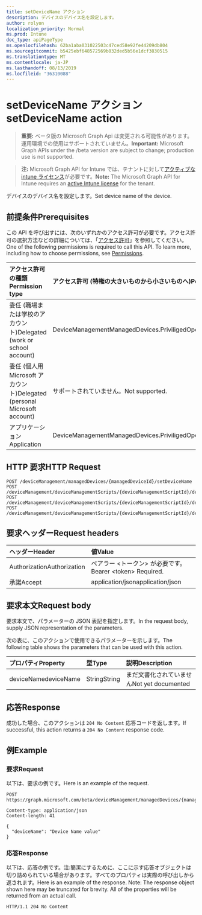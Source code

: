 ```yaml
---
title: setDeviceName アクション
description: デバイスのデバイス名を設定します。
author: rolyon
localization_priority: Normal
ms.prod: Intune
doc_type: apiPageType
ms.openlocfilehash: 62ba1aba031022503c47ced58e92fe44209db804
ms.sourcegitcommit: b5425ebf648572569b032ded5b56e1dcf3830515
ms.translationtype: MT
ms.contentlocale: ja-JP
ms.lasthandoff: 08/13/2019
ms.locfileid: "36310088"
---
```

# <a name="setdevicename-action"></a><span data-ttu-id="15a49-103">setDeviceName アクション</span><span class="sxs-lookup"><span data-stu-id="15a49-103">setDeviceName action</span></span>

> <span data-ttu-id="15a49-104">**重要:** ベータ版の Microsoft Graph Api は変更される可能性があります。運用環境での使用はサポートされていません。</span><span class="sxs-lookup"><span data-stu-id="15a49-104">**Important:** Microsoft Graph APIs under the /beta version are subject to change; production use is not supported.</span></span>

> <span data-ttu-id="15a49-105">**注:** Microsoft Graph API for Intune では、テナントに対して[アクティブな intune ライセンス](https://go.microsoft.com/fwlink/?linkid=839381)が必要です。</span><span class="sxs-lookup"><span data-stu-id="15a49-105">**Note:** The Microsoft Graph API for Intune requires an [active Intune license](https://go.microsoft.com/fwlink/?linkid=839381) for the tenant.</span></span>

<span data-ttu-id="15a49-106">デバイスのデバイス名を設定します。</span><span class="sxs-lookup"><span data-stu-id="15a49-106">Set device name of the device.</span></span>

## <a name="prerequisites"></a><span data-ttu-id="15a49-107">前提条件</span><span class="sxs-lookup"><span data-stu-id="15a49-107">Prerequisites</span></span>
<span data-ttu-id="15a49-p101">この API を呼び出すには、次のいずれかのアクセス許可が必要です。アクセス許可の選択方法などの詳細については、「[アクセス許可](/graph/permissions-reference)」を参照してください。</span><span class="sxs-lookup"><span data-stu-id="15a49-p101">One of the following permissions is required to call this API. To learn more, including how to choose permissions, see [Permissions](/graph/permissions-reference).</span></span>

|<span data-ttu-id="15a49-110">アクセス許可の種類</span><span class="sxs-lookup"><span data-stu-id="15a49-110">Permission type</span></span>|<span data-ttu-id="15a49-111">アクセス許可 (特権の大きいものから小さいものへ)</span><span class="sxs-lookup"><span data-stu-id="15a49-111">Permissions (from most to least privileged)</span></span>|
|:---|:---|
|<span data-ttu-id="15a49-112">委任 (職場または学校のアカウント)</span><span class="sxs-lookup"><span data-stu-id="15a49-112">Delegated (work or school account)</span></span>|<span data-ttu-id="15a49-113">DeviceManagementManagedDevices.PriviligedOperation.All</span><span class="sxs-lookup"><span data-stu-id="15a49-113">DeviceManagementManagedDevices.PriviligedOperation.All</span></span>|
|<span data-ttu-id="15a49-114">委任 (個人用 Microsoft アカウント)</span><span class="sxs-lookup"><span data-stu-id="15a49-114">Delegated (personal Microsoft account)</span></span>|<span data-ttu-id="15a49-115">サポートされていません。</span><span class="sxs-lookup"><span data-stu-id="15a49-115">Not supported.</span></span>|
|<span data-ttu-id="15a49-116">アプリケーション</span><span class="sxs-lookup"><span data-stu-id="15a49-116">Application</span></span>|<span data-ttu-id="15a49-117">DeviceManagementManagedDevices.PriviligedOperation.All</span><span class="sxs-lookup"><span data-stu-id="15a49-117">DeviceManagementManagedDevices.PriviligedOperation.All</span></span>|

## <a name="http-request"></a><span data-ttu-id="15a49-118">HTTP 要求</span><span class="sxs-lookup"><span data-stu-id="15a49-118">HTTP Request</span></span>
<!-- {
  "blockType": "ignored"
}
-->
``` http
POST /deviceManagement/managedDevices/{managedDeviceId}/setDeviceName
POST /deviceManagement/deviceManagementScripts/{deviceManagementScriptId}/deviceRunStates/{deviceManagementScriptDeviceStateId}/managedDevice/setDeviceName
POST /deviceManagement/deviceManagementScripts/{deviceManagementScriptId}/deviceRunStates/{deviceManagementScriptDeviceStateId}/managedDevice/users/{userId}/managedDevices/{managedDeviceId}/setDeviceName
POST /deviceManagement/deviceManagementScripts/{deviceManagementScriptId}/deviceRunStates/{deviceManagementScriptDeviceStateId}/managedDevice/detectedApps/{detectedAppId}/managedDevices/{managedDeviceId}/setDeviceName
```

## <a name="request-headers"></a><span data-ttu-id="15a49-119">要求ヘッダー</span><span class="sxs-lookup"><span data-stu-id="15a49-119">Request headers</span></span>
|<span data-ttu-id="15a49-120">ヘッダー</span><span class="sxs-lookup"><span data-stu-id="15a49-120">Header</span></span>|<span data-ttu-id="15a49-121">値</span><span class="sxs-lookup"><span data-stu-id="15a49-121">Value</span></span>|
|:---|:---|
|<span data-ttu-id="15a49-122">Authorization</span><span class="sxs-lookup"><span data-stu-id="15a49-122">Authorization</span></span>|<span data-ttu-id="15a49-123">ベアラー &lt;トークン&gt; が必要です。</span><span class="sxs-lookup"><span data-stu-id="15a49-123">Bearer &lt;token&gt; Required.</span></span>|
|<span data-ttu-id="15a49-124">承諾</span><span class="sxs-lookup"><span data-stu-id="15a49-124">Accept</span></span>|<span data-ttu-id="15a49-125">application/json</span><span class="sxs-lookup"><span data-stu-id="15a49-125">application/json</span></span>|

## <a name="request-body"></a><span data-ttu-id="15a49-126">要求本文</span><span class="sxs-lookup"><span data-stu-id="15a49-126">Request body</span></span>
<span data-ttu-id="15a49-127">要求本文で、パラメーターの JSON 表記を指定します。</span><span class="sxs-lookup"><span data-stu-id="15a49-127">In the request body, supply JSON representation of the parameters.</span></span>

<span data-ttu-id="15a49-128">次の表に、このアクションで使用できるパラメーターを示します。</span><span class="sxs-lookup"><span data-stu-id="15a49-128">The following table shows the parameters that can be used with this action.</span></span>

|<span data-ttu-id="15a49-129">プロパティ</span><span class="sxs-lookup"><span data-stu-id="15a49-129">Property</span></span>|<span data-ttu-id="15a49-130">型</span><span class="sxs-lookup"><span data-stu-id="15a49-130">Type</span></span>|<span data-ttu-id="15a49-131">説明</span><span class="sxs-lookup"><span data-stu-id="15a49-131">Description</span></span>|
|:---|:---|:---|
|<span data-ttu-id="15a49-132">deviceName</span><span class="sxs-lookup"><span data-stu-id="15a49-132">deviceName</span></span>|<span data-ttu-id="15a49-133">String</span><span class="sxs-lookup"><span data-stu-id="15a49-133">String</span></span>|<span data-ttu-id="15a49-134">まだ文書化されていません</span><span class="sxs-lookup"><span data-stu-id="15a49-134">Not yet documented</span></span>|



## <a name="response"></a><span data-ttu-id="15a49-135">応答</span><span class="sxs-lookup"><span data-stu-id="15a49-135">Response</span></span>
<span data-ttu-id="15a49-136">成功した場合、このアクションは `204 No Content` 応答コードを返します。</span><span class="sxs-lookup"><span data-stu-id="15a49-136">If successful, this action returns a `204 No Content` response code.</span></span>

## <a name="example"></a><span data-ttu-id="15a49-137">例</span><span class="sxs-lookup"><span data-stu-id="15a49-137">Example</span></span>

### <a name="request"></a><span data-ttu-id="15a49-138">要求</span><span class="sxs-lookup"><span data-stu-id="15a49-138">Request</span></span>
<span data-ttu-id="15a49-139">以下は、要求の例です。</span><span class="sxs-lookup"><span data-stu-id="15a49-139">Here is an example of the request.</span></span>
``` http
POST https://graph.microsoft.com/beta/deviceManagement/managedDevices/{managedDeviceId}/setDeviceName

Content-type: application/json
Content-length: 41

{
  "deviceName": "Device Name value"
}
```

### <a name="response"></a><span data-ttu-id="15a49-140">応答</span><span class="sxs-lookup"><span data-stu-id="15a49-140">Response</span></span>
<span data-ttu-id="15a49-p102">以下は、応答の例です。注:簡潔にするために、ここに示す応答オブジェクトは切り詰められている場合があります。すべてのプロパティは実際の呼び出しから返されます。</span><span class="sxs-lookup"><span data-stu-id="15a49-p102">Here is an example of the response. Note: The response object shown here may be truncated for brevity. All of the properties will be returned from an actual call.</span></span>
``` http
HTTP/1.1 204 No Content
```






